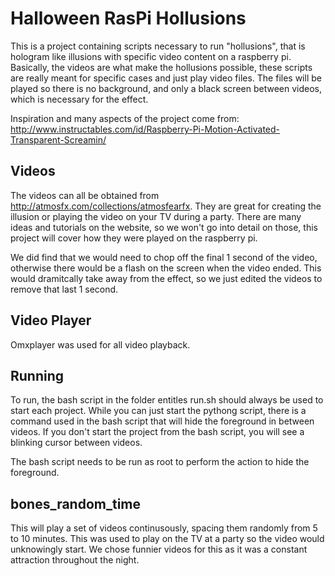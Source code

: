# Halloween RasPi Hollusions

This is a project containing scripts necessary to run "hollusions", that is hologram like illusions with specific video content on a raspberry pi. Basically, the videos are what make the hollusions possible, these scripts are really meant for specific cases and just play video files. The files will be played so there is no background, and only a black screen between videos, which is necessary for the effect.

Inspiration and many aspects of the project come from: http://www.instructables.com/id/Raspberry-Pi-Motion-Activated-Transparent-Screamin/

## Videos
The videos can all be obtained from http://atmosfx.com/collections/atmosfearfx. They are great for creating the illusion or playing the video on your TV during a party. There are many ideas and tutorials on the website, so we won't go into detail on those, this project will cover how they were played on the raspberry pi.

We did find that we would need to chop off the final 1 second of the video, otherwise there would be a flash on the screen when the video ended. This would dramitcally take away from the effect, so we just edited the videos to remove that last 1 second.

## Video Player
Omxplayer was used for all video playback.

## Running
To run, the bash script in the folder entitles run.sh should always be used to start each project. While you can just start the pythong script, there is a command used in the bash script that will hide the foreground in between videos. If you don't start the project from the bash script, you will see a blinking cursor between videos.

The bash script needs to be run as root to perform the action to hide the foreground.

## bones_random_time
This will play a set of videos continusously, spacing them randomly from 5 to 10 minutes. This was used to play on the TV at a party so the video would unknowingly start. We chose funnier videos for this as it was a constant attraction throughout the night.
